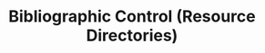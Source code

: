 ---
title: Bibliographic Control (Resource Directories)
permalink: /document-library/bibliographic-control-resource-directories/
third_nav_title: Category
---
